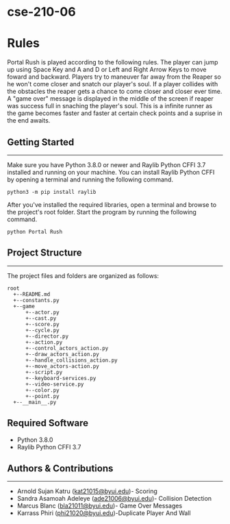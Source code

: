 # cse-210-06

# Rules
Portal Rush is played according to the following rules. The player can jump up using Space Key and A and D or Left and Right Arrow Keys to move foward and backward. Players try to maneuver far away from the Reaper so he won't come closer and snatch our player's soul. If a player collides with the obstacles the reaper gets a chance to come closer and closer ever time. A "game over" message is displayed in the middle of the screen if reaper was success full in snaching the player's soul. This is a infinite runner as the game becomes faster and faster at certain check points and a suprise in the end awaits.

## Getting Started
---
Make sure you have Python 3.8.0 or newer and Raylib Python CFFI 3.7 installed and running on your machine. You can install Raylib Python CFFI by opening a terminal and running the following command.
```
python3 -m pip install raylib
```
After you've installed the required libraries, open a terminal and browse to the project's root folder. Start the program by running the following command.
```
python Portal Rush
```

## Project Structure
---
The project files and folders are organized as follows:
```
root                   	                                  
  +--README.md			                    
  +--constants.py                       
  +--game
      +--actor.py                       
      +--cast.py                                                
      +--score.py                       
      +--cycle.py                       
      +--director.py          
      +--action.py                  
      +--control_actors_action.py   
      +--draw_actors_action.py      
      +--handle_collisions_action.py 
      +--move_actors-action.py       
      +--script.py                   
      +--keyboard-services.py            
      +--video-service.py           
      +--color.py            
      +--point.py 
  +--__main__.py            
```

## Required Software
* Python 3.8.0 
* Raylib Python CFFI 3.7




## Authors & Contributions
---
* Arnold Sujan Katru (kat21015@byui.edu)- Scoring
* Sandra Asamoah Adeleye (ade21006@byui.edu)- Collision Detection
* Marcus Blanc (bla21011@byui.edu)- Game Over Messages
* Karrass Phiri (phi21020@byui.edu)-Duplicate Player And Wall